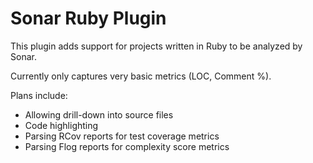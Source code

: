 # Sonar Ruby Plugin

This plugin adds support for projects written in Ruby to be analyzed by Sonar.

Currently only captures very basic metrics (LOC, Comment %).

Plans include:
* Allowing drill-down into source files
* Code highlighting
* Parsing RCov reports for test coverage metrics
* Parsing Flog reports for complexity score metrics

